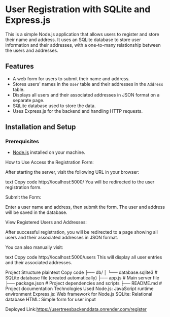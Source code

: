 # User Registration with SQLite and Express.js

This is a simple Node.js application that allows users to register and store their name and address. It uses an SQLite database to store user information and their addresses, with a one-to-many relationship between the users and addresses.

## Features

- A web form for users to submit their name and address.
- Stores users' names in the `User` table and their addresses in the `Address` table.
- Displays all users and their associated addresses in JSON format on a separate page.
- SQLite database used to store the data.
- Uses Express.js for the backend and handling HTTP requests.

## Installation and Setup

### Prerequisites

- [Node.js](https://nodejs.org/en/download/) installed on your machine.

How to Use
Access the Registration Form:

After starting the server, visit the following URL in your browser:

text
Copy code
http://localhost:5000/
You will be redirected to the user registration form.

Submit the Form:

Enter a user name and address, then submit the form. The user and address will be saved in the database.

View Registered Users and Addresses:

After successful registration, you will be redirected to a page showing all users and their associated addresses in JSON format.

You can also manually visit:

text
Copy code
http://localhost:5000/users
This will display all user entries and their associated addresses.

Project Structure
plaintext
Copy code
├── db/
│   └── database.sqlite3  # SQLite database file (created automatically)
├── app.js                # Main server file
├── package.json          # Project dependencies and scripts
├── README.md             # Project documentation
Technologies Used
Node.js: JavaScript runtime environment
Express.js: Web framework for Node.js
SQLite: Relational database
HTML: Simple form for user input


Deployed Link:https://usertreesbackenddata.onrender.com/register